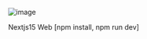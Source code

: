 ![image](https://github.com/user-attachments/assets/18cfc2cc-931d-429d-a8ae-780b19f146d9)


Nextjs15 Web [npm install, npm run dev]

